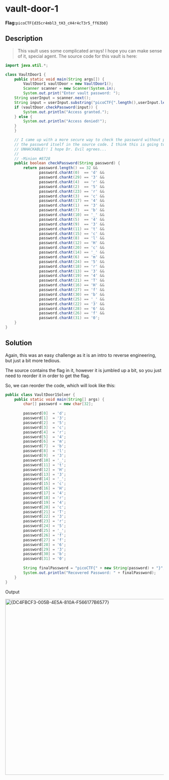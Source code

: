 # vault-door-1
__Flag:__`picoCTF{d35cr4mbl3_tH3_cH4r4cT3r5_ff63b0}`

## Description
> This vault uses some complicated arrays! I hope you can make sense of it, special agent. The source code for this vault is here:
```java
import java.util.*;

class VaultDoor1 {
    public static void main(String args[]) {
        VaultDoor1 vaultDoor = new VaultDoor1();
        Scanner scanner = new Scanner(System.in);
        System.out.print("Enter vault password: ");
	String userInput = scanner.next();
	String input = userInput.substring("picoCTF{".length(),userInput.length()-1);
	if (vaultDoor.checkPassword(input)) {
	    System.out.println("Access granted.");
	} else {
	    System.out.println("Access denied!");
	}
    }

    // I came up with a more secure way to check the password without putting
    // the password itself in the source code. I think this is going to be
    // UNHACKABLE!! I hope Dr. Evil agrees...
    //
    // -Minion #8728
    public boolean checkPassword(String password) {
        return password.length() == 32 &&
               password.charAt(0)  == 'd' &&
               password.charAt(29) == '3' &&
               password.charAt(4)  == 'r' &&
               password.charAt(2)  == '5' &&
               password.charAt(23) == 'r' &&
               password.charAt(3)  == 'c' &&
               password.charAt(17) == '4' &&
               password.charAt(1)  == '3' &&
               password.charAt(7)  == 'b' &&
               password.charAt(10) == '_' &&
               password.charAt(5)  == '4' &&
               password.charAt(9)  == '3' &&
               password.charAt(11) == 't' &&
               password.charAt(15) == 'c' &&
               password.charAt(8)  == 'l' &&
               password.charAt(12) == 'H' &&
               password.charAt(20) == 'c' &&
               password.charAt(14) == '_' &&
               password.charAt(6)  == 'm' &&
               password.charAt(24) == '5' &&
               password.charAt(18) == 'r' &&
               password.charAt(13) == '3' &&
               password.charAt(19) == '4' &&
               password.charAt(21) == 'T' &&
               password.charAt(16) == 'H' &&
               password.charAt(27) == 'f' &&
               password.charAt(30) == 'b' &&
               password.charAt(25) == '_' &&
               password.charAt(22) == '3' &&
               password.charAt(28) == '6' &&
               password.charAt(26) == 'f' &&
               password.charAt(31) == '0';
    }
}
```
## Solution 
Again, this was an easy challenge as it is an intro to reverse engineering, but just a bit more tedious.

The source contains the flag in it, however it is jumbled up a bit, so you just need to reorder it in order to get the flag.

So, we can reorder the code, which will look like this:
```java
public class VaultDoor1Solver {
    public static void main(String[] args) {
        char[] password = new char[32];
        
        password[0]  = 'd';
        password[1]  = '3';
        password[2]  = '5';
        password[3]  = 'c';
        password[4]  = 'r';
        password[5]  = '4';
        password[6]  = 'm';
        password[7]  = 'b';
        password[8]  = 'l';
        password[9]  = '3';
        password[10] = '_';
        password[11] = 't';
        password[12] = 'H';
        password[13] = '3';
        password[14] = '_';
        password[15] = 'c';
        password[16] = 'H';
        password[17] = '4';
        password[18] = 'r';
        password[19] = '4';
        password[20] = 'c';
        password[21] = 'T';
        password[22] = '3';
        password[23] = 'r';
        password[24] = '5';
        password[25] = '_';
        password[26] = 'f';
        password[27] = 'f';
        password[28] = '6';
        password[29] = '3';
        password[30] = 'b';
        password[31] = '0';
        
        String finalPassword = "picoCTF{" + new String(password) + "}";
        System.out.println("Recovered Password: " + finalPassword);
    }
}
```
Output

<img width="558" alt="{DC4FBCF3-005B-4E5A-810A-F566177B6577}" src="https://github.com/user-attachments/assets/4a8c2b41-4b73-498c-92ad-4e21bcdb5323">

